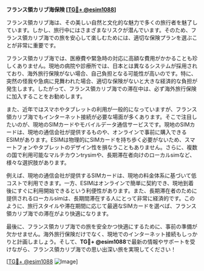**フランス領カリブ海保険 [[TG💪+ @esim1088](https://t.me/s/esim1088)]**

フランス領カリブ海は、その美しい自然と文化的な魅力で多くの旅行者を魅了しています。しかし、旅行中にはさまざまなリスクが潜んでいます。そのため、フランス領カリブ海での旅を安心して楽しむためには、適切な保険プランを選ぶことが非常に重要です。

フランス領カリブ海では、医療費や緊急時の対応に高額な費用がかかることも珍しくありません。現地の病院や診療所では、日本とは異なるシステムが採用されており、海外旅行保険がない場合、自己負担となる可能性が高いのです。特に、突然の怪我や急病に見舞われた場合、適切な保険がないと大きな経済的な負担が発生します。したがって、フランス領カリブ海での滞在中は、必ず海外旅行保険に加入することをお勧めします。

また、近年ではスマホやタブレットの利用が一般的になっていますが、フランス領カリブ海でもインターネット接続が必要な場面が多くあります。そこで注目したいのが、現地のSIMカードやモバイルデータ通信サービスです。現地のSIMカードは、現地の通信会社が提供するものや、オンラインで事前に購入できるESIMがあります。ESIMは物理的にSIMカードを持ち歩く必要がないため、スマートフォンやタブレットのデザイン性を損なうこともありません。さらに、複数の国で利用可能なマルチカウンtrysimや、長期滞在者向けのローカルsimなど、様々な選択肢があります。

例えば、現地の通信会社が提供するSIMカードは、現地の料金体系に基づいて低コストで利用できます。一方、ESIMはオンラインで簡単に契約でき、現地到着後にすぐに利用開始できるという利便性があります。また、長期滞在者のために提供されるローカルsimは、長期間滞在する人にとって非常に経済的です。このように、旅行スタイルや滞在期間に応じて最適なSIMカードを選べば、フランス領カリブ海での滞在がより快適になります。

最後に、フランス領カリブ海での旅を安全かつ快適にするために、事前の準備が欠かせません。海外旅行保険だけでなく、現地でのインターネット接続もしっかりと計画しましょう。そして、**TG💪+ @esim1088**で最新の情報やサポートを受けながら、フランス領カリブ海での思い出深い旅を実現してください！

[[TG💪+ @esim1088](https://t.me/s/esim1088) ![Image](https://i.postimg.cc/Y0z9fWf4/image.png)]